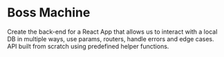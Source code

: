 # Boss Machine

Create the back-end for a React App that allows us to interact with a local DB in multiple ways, use params, routers, handle errors and edge cases. API built from scratch using predefined helper functions.